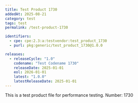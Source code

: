 ```yaml
---
title: Test Product 1730
addedAt: 2025-08-21
category: test
tags: test
permalink: /test-product-1730

identifiers:
  - cpe: cpe:2.3:a:testvendor:test_product_1730
  - purl: pkg:generic/test_product_1730@1.0.0

releases:
  - releaseCycle: "1.0"
    codename: "Test Codename 1730"
    releaseDate: 2025-01-01
    eol: 2026-01-01
    latest: "1.0.0"
    latestReleaseDate: 2025-01-01
---
```


This is a test product file for performance testing. Number: 1730
